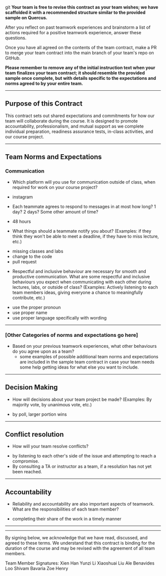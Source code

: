 git
**Your team is free to revise this contract as your team wishes; we have scaffolded it with a recommended structure similar to the provided sample on Quercus.**

After you reflect on past teamwork experiences and brainstorm a list of actions required for a positive teamwork experience, answer these questions.

Once you have all agreed on the contents of the team contract, make a PR to merge your team contract into the main branch of your team's repo on GitHub.

**Please remember to remove any of the initial instruction text when your team finalizes your team contract; it should resemble the provided sample once complete, but with details specific to the expectations and norms agreed to by your entire team.**

---
## Purpose of this Contract

This contract sets out shared expectations and commitments for how our team will collaborate during the course. It is designed to promote accountability, professionalism, and mutual support as we complete individual preparation, readiness assurance tests, in-class activities, and our course project.

---
## Team Norms and Expectations

### Communication

* Which platform will you use for communication outside of class, when required for work on your course project?
- instagram
* Each teammate agrees to respond to messages in at most how long? 1 day? 2 days? Some other amount of time?
- 48 hours

* What things should a teammate notify you about? (Examples: if they think they won't be able to meet a deadline, if they have to miss lecture, etc.)
- missing classes and labs
- change to the code
- pull request
* Respectful and inclusive behaviour are necessary for smooth and productive communication. What are some respectful and inclusive behaviours you expect when communicating with each other during lectures, labs, or outside of class? (Examples: Actively listening to each team members ideas, giving everyone a chance to meaningfully contribute, etc.)
- use the proper pronoun
- use proper name
- use proper language specifically with wording
---

### [Other Categories of norms and expectations go here]

* Based on your previous teamwork experiences, what other behaviours do you agree upon as a team?
    - some examples of possible additional team norms and expectations are included in the sample team contract in case your team needs some help getting ideas for what else you want to include.

---

## Decision Making

* How will decisions about your team project be made? (Examples: By majority vote, by unanimous vote, etc.)
- by poll, larger portion wins

---
## Conflict resolution

* How will your team resolve conflicts?
- by listening to each other's side of the issue and attempting to reach a compromise.
- By consulting a TA or instructor as a team, if a resolution has not yet been reached.

---

## Accountability

* Reliability and accountability are also important aspects of teamwork. What are the responsibilities of each team member?
- completing their share of the work in a timely manner

---

---

By signing below, we acknowledge that we have read, discussed, and agreed to these terms. We understand that this contract is binding for the duration of the course and may be revised with the agreement of all team members.

Team Member Signatures:
Xien Han
Yunzi Li
Xiaoshuai Liu
Ale Benavides Loo
Shivam Bavaria
Zoe Henry
